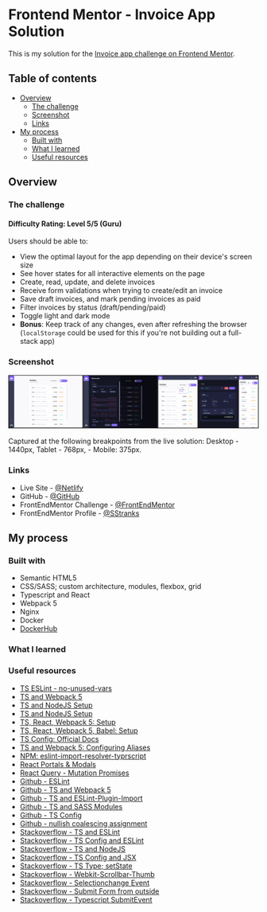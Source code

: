 # Frontend Mentor - Invoice App Solution

This is my solution for the [Invoice app challenge on Frontend Mentor](https://www.frontendmentor.io/challenges/invoice-app-i7KaLTQjl).

## Table of contents

- [Overview](#overview)
  - [The challenge](#the-challenge)
  - [Screenshot](#screenshot)
  - [Links](#links)
- [My process](#my-process)
  - [Built with](#built-with)
  - [What I learned](#what-i-learned)
  - [Useful resources](#useful-resources)

## Overview

### The challenge

#### Difficulty Rating: Level 5/5 (Guru)

Users should be able to:

- View the optimal layout for the app depending on their device's screen size
- See hover states for all interactive elements on the page
- Create, read, update, and delete invoices
- Receive form validations when trying to create/edit an invoice
- Save draft invoices, and mark pending invoices as paid
- Filter invoices by status (draft/pending/paid)
- Toggle light and dark mode
- **Bonus**: Keep track of any changes, even after refreshing the browser (`localStorage` could be used for this if you're not building out a full-stack app)

### Screenshot

![](./screenshot.jpg)

Captured at the following breakpoints from the live solution: Desktop - 1440px, Tablet - 768px, - Mobile: 375px.

### Links

- Live Site - [@Netlify]()
- GitHub - [@GitHub](https://github.com/SStranks/MyFirstRepository/tree/master/FrontEndMentor/34_invoice_app)
- FrontEndMentor Challenge - [@FrontEndMentor](https://www.frontendmentor.io/challenges/invoice-app-i7KaLTQjl)
- FrontEndMentor Profile - [@SStranks](https://www.frontendmentor.io/profile/SStranks)

## My process

### Built with

- Semantic HTML5
- CSS/SASS; custom architecture, modules, flexbox, grid
- Typescript and React
- Webpack 5
- Nginx
- Docker
- [DockerHub](https://hub.docker.com/)

### What I learned

### Useful resources

- [TS ESLint - no-unused-vars](https://typescript-eslint.io/rules/no-unused-vars/)
- [TS and Webpack 5](https://blog.logrocket.com/using-webpack-typescript/)
- [TS and NodeJS Setup](https://ultimatecourses.com/blog/setup-typescript-nodejs-express#project-setup)
- [TS and NodeJS Setup](https://www.digitalocean.com/community/tutorials/setting-up-a-node-project-with-typescript)
- [TS, React, Webpack 5: Setup](https://www.carlrippon.com/creating-react-app-with-typescript-eslint-with-webpack5/)
- [TS, React, Webpack 5, Babel: Setup](https://dev.to/deadwing7x/setup-a-react-app-using-webpack-babel-and-typescript-5927)
- [TS Config: Official Docs](https://www.typescriptlang.org/tsconfig)
- [TS and Webpack 5: Configuring Aliases](https://www.basefactor.com/configuring-aliases-in-webpack-vs-code-typescript-jest)
- [NPM: eslint-import-resolver-typrscript](https://www.npmjs.com/package/eslint-import-resolver-typescript)
- [React Portals & Modals](https://dev.to/link2twenty/react-using-portals-to-make-a-modal-2kdf)
- [React Query - Mutation Promises](https://tanstack.com/query/v4/docs/react/guides/mutations#promises)
- [Github - ESLint](https://github.com/expressjs/generator/issues/78)
- [Github - TS and Webpack 5](https://github.com/webpack/webpack/discussions/15076#discussioncomment-1887720)
- [Github - TS and ESLint-Plugin-Import](https://github.com/import-js/eslint-plugin-import/issues/1485)
- [Github - TS and SASS Modules](https://github.com/vercel/next.js/issues/9690)
- [Github - TS Config](https://github.com/microsoft/TypeScript/issues/43838)
- [Github - nullish coalescing assignment](https://github.com/remix-run/remix/discussions/1541#discussioncomment-2647854)
- [Stackoverflow - TS and ESLint](https://stackoverflow.com/questions/59265981/typescript-eslint-missing-file-extension-ts-import-extensions)
- [Stackoverflow - TS Config and ESLint](https://stackoverflow.com/questions/62474451/tsconfigs-path-parameter-and-eslint)
- [Stackoverflow - TS and NodeJS](https://stackoverflow.com/questions/40616272/an-import-path-cannot-end-with-ts-nodejs-and-visual-code)
- [Stackoverflow - TS Config and JSX](https://stackoverflow.com/questions/64656055/react-refers-to-a-umd-global-but-the-current-file-is-a-module)
- [Stackoverflow - TS Type; setState](https://stackoverflow.com/questions/65823778/how-can-i-define-typescript-type-for-a-setstate-function-when-react-dispatchrea)
- [Stackoverflow - Webkit-Scrollbar-Thumb](https://stackoverflow.com/questions/16819116/unable-to-set-the-width-of-webkit-scrollbar-thumb)
- [Stackoverflow - Selectionchange Event](https://stackoverflow.com/questions/46651479/reacting-to-selection-changes-in-an-html-textarea)
- [Stackoverflow - Submit Form from outside](https://stackoverflow.com/questions/7020659/submit-form-using-a-button-outside-the-form-tag)
- [Stackoverflow - Typescript SubmitEvent](https://stackoverflow.com/a/68969821/20274651)
